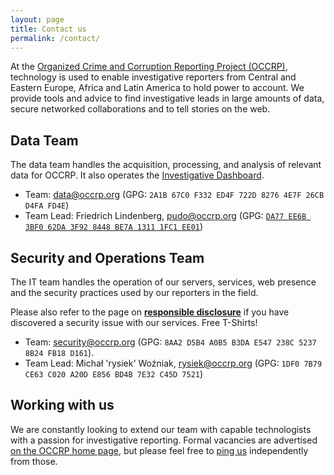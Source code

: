 ```yaml
---
layout: page
title: Contact us
permalink: /contact/
---
```


At the [Organized Crime and Corruption Reporting Project (OCCRP)](https://occrp.org),
technology is used to enable investigative reporters from Central and Eastern
Europe, Africa and Latin America to hold power to account. We provide tools and
advice to find investigative leads in large amounts of data, secure networked
collaborations and to tell stories on the web.

## Data Team

The data team handles the acquisition, processing, and analysis of relevant data for
OCCRP. It also operates the [Investigative Dashboard](https://investigativedashboard.org/).

* Team: data@occrp.org (GPG: `2A1B 67C0 F332 ED4F 722D 8276 4E7F 26CB D4FA FD4E`)
* Team Lead: Friedrich Lindenberg, pudo@occrp.org
  (GPG: [`DA77 EE6B 3BF0 62DA 3F92 8448 BE7A 1311 1FC1 EE01`](https://pgp.mit.edu/pks/lookup?op=get&search=0xBE7A13111FC1EE01))


## Security and Operations Team

The IT team handles the operation of our servers, services, web presence and the 
security practices used by our reporters in the field.

Please also refer to the page on **[responsible disclosure](https://www.occrp.org/en/responsible-disclosure)**
if you have discovered a security issue with our services. Free T-Shirts!

* Team: security@occrp.org (GPG: `8AA2 D5B4 A0B5 B3DA E547 238C 5237 8B24 FB18 D161`).
* Team Lead: Michał 'rysiek' Woźniak, rysiek@occrp.org
  (GPG: `1DF0 7B79 CE63 C020 A20D E856 BD4B 7E32 C45D 7521`)

## Working with us

We are constantly looking to extend our team with capable technologists with a passion 
for investigative reporting. Formal vacancies are advertised [on the OCCRP home page](https://www.occrp.org/en/jobs),
but please feel free to [ping us](mailto:jobs@occrp.org) independently from those.
